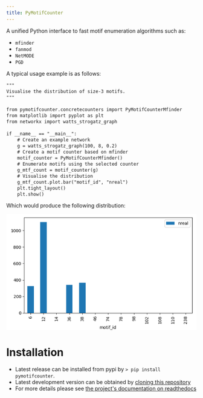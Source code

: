 ```yaml
---
title: PyMotifCounter
---
```


A unified Python interface to fast motif enumeration algorithms such as:

-   `mfinder`
-   `fanmod`
-   `NetMODE`
-   `PGD`

A typical usage example is as follows:

``` {.Python}
"""
Visualise the distribution of size-3 motifs.
"""

from pymotifcounter.concretecounters import PyMotifCounterMfinder
from matplotlib import pyplot as plt
from networkx import watts_strogatz_graph

if __name__ == "__main__":
    # Create an example network
    g = watts_strogatz_graph(100, 8, 0.2)
    # Create a motif counter based on mfinder
    motif_counter = PyMotifCounterMfinder()
    # Enumerate motifs using the selected counter
    g_mtf_count = motif_counter(g)
    # Visualise the distribution
    g_mtf_count.plot.bar("motif_id", "nreal")
    plt.tight_layout()
    plt.show()
```

Which would produce the following distribution:

![image](https://github.com/aanastasiou/pymotifcounter/blob/main/doc/source/resources/figures/fig_dist_motif_3.png?raw=true)

Installation
============

-   Latest release can be installed from pypi by
    `> pip install pymotifcounter`.
-   Latest development version can be obtained by [cloning this
    repository](https://github.com/aanastasiou/pymotifcounter)
-   For more details please see [the project\'s documentation on
    readthedocs](https://pymotifcounter.readthedocs.io/en/latest/)
